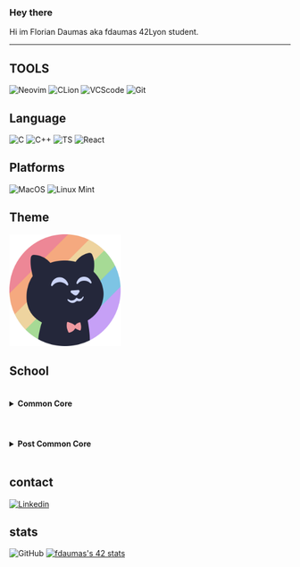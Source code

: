 ### Hey there
Hi im Florian Daumas aka fdaumas 42Lyon student.

---
## TOOLS
![Neovim](https://img.shields.io/badge/Neovim-ed8796?style=for-the-badge&logo=neovim&logoColor=black)
![CLion](https://img.shields.io/badge/CLion-eed49f?style=for-the-badge&logo=clion&logoColor=black)
![VCScode](https://img.shields.io/badge/VScode-a6da95?style=for-the-badge&logo=clion&logoColor=black)
![Git](https://img.shields.io/badge/Git-7dc4e4?style=for-the-badge&logo=git&logoColor=black)

## Language
![C](https://img.shields.io/badge/C-c6a0f6?style=for-the-badge&logo=&logoColor=black)
![C++](https://img.shields.io/badge/C++-7dc4e4?style=for-the-badge&logo=&logoColor=black)
![TS](https://img.shields.io/badge/TS-a6da95?style=for-the-badge&logo=&logoColor=black)
![React](https://img.shields.io/badge/React-eed49f?style=for-the-badge&logo=&logoColor=black)

## Platforms
![MacOS](https://img.shields.io/badge/mac%20os-ed8796?style=for-the-badge&logo=apple&logoColor=black)
![Linux Mint](https://img.shields.io/badge/Linux_mint-eed49f?style=for-the-badge&logo=linux&logoColor=black)

## Theme
<img src="./img/1544x1544_catppuccin_circle.png" alt="catppuccin" width="200"/>

## School

<body>
<style>
    .all-project {
        display: flex;
        flex-direction: column;
        gap: 0.5rem;
    }
    .project {
        display: flex;
        align-items: center;
        gap: 0.5rem;
    }
    .dropbox {
        display: inline-flex;
        align-items: center;
    }
</style>
<details>
    <summary><h4 class="dropbox">Common Core</h4></summary>
    <details>
        <summary><h5 class="dropbox">Rank 00</h5></summary>
        <div class="all-project">
            <div class="project">
                <h6>Libft</h6>
                <img src="https://badge42.vercel.app/api/v2/cl9u8ui1e00730flhx740vroj/project/2396495" alt="fdaumas's 42 Libft Score" />
            </div>
        </div>
    </details>
    <details>
        <summary><h5 class="dropbox">Rank 01</h5></summary>
        <div class="all-project">
            <div class="project">
                <h6>ft_printf</h6>
                <img src="https://badge42.vercel.app/api/v2/cl9u8ui1e00730flhx740vroj/project/2424237" alt="fdaumas's 42 ft_printf Score" />
            </div>
            <div class="project">
                <h6>get_next_line</h6>
                <img src="https://badge42.vercel.app/api/v2/cl9u8ui1e00730flhx740vroj/project/2427352" alt="fdaumas's 42 get_next_line Score" />
            </div>
            <div class="project">
                <h6>Born2beroot</h6>
                <img src="https://badge42.vercel.app/api/v2/cl9u8ui1e00730flhx740vroj/project/2429057" alt="fdaumas's 42 Born2beroot Score" />
            </div>
        </div>
    </details>
    <details>
        <summary><h5 class="dropbox">Rank 02</h5></summary>
        <div class="all-project">
            <div class="project">
                <h6>push_swap</h6>
                <img src="https://badge42.vercel.app/api/v2/cl9u8ui1e00730flhx740vroj/project/2605708" alt="fdaumas's 42 push_swap Score" />
            </div>
            <div class="project">
                <h6>so_long</h6>
                <img src="https://badge42.vercel.app/api/v2/cl9u8ui1e00730flhx740vroj/project/2602655" alt="fdaumas's 42 so_long Score" />
            </div>
            <div class="project">
                <h6>pipex</h6>
                <img src="https://badge42.vercel.app/api/v2/cl9u8ui1e00730flhx740vroj/project/2602600" alt="fdaumas's 42 pipex Score" />
            </div>
            <div class="project">
                <h6>Exam ronk 02</h6>
                <img src="https://badge42.vercel.app/api/v2/cl9u8ui1e00730flhx740vroj/project/2602599" alt="fdaumas's 42 Exam Rank 02 Score" />
            </div>
        </div>
    </details>
    <details>
        <summary><h5 class="dropbox">Rank 03</h5></summary>
        <div class="all-project">
            <div class="project">
                <h6>minishell</h6>
                <img src="https://badge42.vercel.app/api/v2/cl9u8ui1e00730flhx740vroj/project/2828640" alt="fdaumas's 42 minishell Score" />
            </div>
            <div class="project">
                <h6>philosophers</h6>
                <img src="https://badge42.vercel.app/api/v2/cl9u8ui1e00730flhx740vroj/project/2837155" alt="fdaumas's 42 Philosophers Score" />
            </div>
            <div class="project">
                <h6>Exam rank 03</h6>
                <img src="https://badge42.vercel.app/api/v2/cl9u8ui1e00730flhx740vroj/project/2847711" alt="fdaumas's 42 Exam Rank 03 Score" />
            </div>
        </div>
    </details>
    <details>
        <summary><h5 class="dropbox">Rank 04</h5></summary>
            <div class="project">
                <h6>NetPratice</h6>
                <img src="https://badge42.vercel.app/api/v2/cl9u8ui1e00730flhx740vroj/project/2871258" alt="fdaumas's 42 NetPractice Score" />
            </div>
            <div class="project">
                <h6>Cub3D</h6>
                <img src="https://badge42.vercel.app/api/v2/cl9u8ui1e00730flhx740vroj/project/2934373" alt="fdaumas's 42 cub3d Score" />
            </div>
            <div class="project">
                <h6>Exam rank 04</h6>
                <img src="https://badge42.vercel.app/api/v2/cl9u8ui1e00730flhx740vroj/project/2981943" alt="fdaumas's 42 Exam Rank 04 Score" />
            </div>
        <details>
            <summary><h6 class="dropbox">CPP</h6></summary>
            <div class="all-project">
                <div class="project">
                    <h6>CPP Module 00</h6>
                    <img src="https://badge42.vercel.app/api/v2/cl9u8ui1e00730flhx740vroj/project/2878713" alt="fdaumas's 42 CPP Module 00 Score" />
                </div>
                <div class="project">
                    <h6>CPP Module 01</h6>
                    <img src="https://badge42.vercel.app/api/v2/cl9u8ui1e00730flhx740vroj/project/2882102" alt="fdaumas's 42 CPP Module 01 Score" />
                </div>
                <div class="project">
                    <h6>CPP Module 02</h6>
                    <img src="https://badge42.vercel.app/api/v2/cl9u8ui1e00730flhx740vroj/project/2884814" alt="fdaumas's 42 CPP Module 02 Score" />
                </div>
                <div class="project">
                    <h6>CPP Module 03</h6>
                    <img src="https://badge42.vercel.app/api/v2/cl9u8ui1e00730flhx740vroj/project/2888786" alt="fdaumas's 42 CPP Module 03 Score" />
                </div>
                <div class="project">
                    <h6>CPP Module 04</h6>
                    <img src="https://badge42.vercel.app/api/v2/cl9u8ui1e00730flhx740vroj/project/2893324" alt="fdaumas's 42 CPP Module 04 Score" />
                </div>
            </div>
        </details>
    </details>
    <details>
    <summary><h5 class="dropbox">Rank 05</h5></summary>
        <div class="all-project">
            <div class="project">
                <h6>Inception</h6>
                <img src="https://badge42.vercel.app/api/v2/cl9u8ui1e00730flhx740vroj/project/2996249" alt="fdaumas's 42 Inception Score" />
            </div>
            <div class="project">
                <h6>ft_irc</h6>
                <img src="https://badge42.vercel.app/api/v2/cl9u8ui1e00730flhx740vroj/project/2988720" alt="fdaumas's 42 ft_irc Score" />
            </div>
            <div class="project">
                <h6>Exam rank 05</h6>
                <img src="https://badge42.vercel.app/api/v2/cl9u8ui1e00730flhx740vroj/project/3020883" alt="fdaumas's 42 Exam Rank 05 Score" />
            </div>
        </div>
        <details>
            <summary><h6 class="dropbox">CPP</h6></summary>
                <div class="all-project">
                    <div class="project">
                        <h6>CPP Module 05</h6>
                        <img src="https://badge42.vercel.app/api/v2/cl9u8ui1e00730flhx740vroj/project/2895429" alt="fdaumas's 42 CPP Module 05 Score" />
                    </div>
                    <div class="project">
                        <h6>CPP Module 06</h6>
                        <img src="https://badge42.vercel.app/api/v2/cl9u8ui1e00730flhx740vroj/project/2908538" alt="fdaumas's 42 CPP Module 06 Score" />
                    </div>
                    <div class="project">
                        <h6>CPP Module 07</h6>
                        <img src="https://badge42.vercel.app/api/v2/cl9u8ui1e00730flhx740vroj/project/2909624" alt="fdaumas's 42 CPP Module 07 Score" />
                    </div>
                    <div class="project">
                        <h6>CPP Module 08</h6>
                        <img src="https://badge42.vercel.app/api/v2/cl9u8ui1e00730flhx740vroj/project/2910271" alt="fdaumas's 42 CPP Module 08 Score" />
                    </div>
                    <div class="project">
                        <h6>CPP Module 09</h6>
                        <img src="https://badge42.vercel.app/api/v2/cl9u8ui1e00730flhx740vroj/project/3030890" alt="fdaumas's 42 CPP Module 09 Score" />
                    </div>
                </div>
        </details>
    </details>
    <details>
    <summary><h5 class="dropbox">Rank 06</h5></summary>
        <div class="project">
            <h6>ft_transcendence</h6>
            <img src="https://badge42.vercel.app/api/v2/cl9u8ui1e00730flhx740vroj/project/3136008" alt="fdaumas's 42 ft_transcendence Score" />
        </div>
        <div class="project">
            <h6>Exam rank 06</h6>
            <img src="https://badge42.vercel.app/api/v2/cl9u8ui1e00730flhx740vroj/project/3210059" alt="fdaumas's 42 Exam Rank 06 Score" />
        </div>
    </details>
</details>
<br>
<details>
<summary><h4 class="dropbox">Post Common Core</h4></summary>
    hello world
</details>
</body>

## contact

[![Linkedin](https://img.shields.io/badge/LinkedIn-c6a0f6?style=for-the-badge&logo=linkedin&logoColor=black)](https://www.linkedin.com/in/florian-daumas-6499b01b9/)
## stats
![GitHub](https://github-readme-stats.vercel.app/api?username=fdaumas)
[![fdaumas's 42 stats](https://badge42.vercel.app/api/v2/cl9u8ui1e00730flhx740vroj/stats?cursusId=21&coalitionId=303)](https://github.com/JaeSeoKim/badge42)
